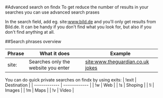 #Advanced search on findx 
To get reduce the number of results in your searches you can use advanced search prases

In the search field, add eg. site:www.bild.de and you'll only get results from Bild.de. It can be handy if you don't find what you look for, but also if you don't find anything at all.

##Search phrases overview

| Phrase  | What it does | Example |
| ------------- | ------------- | ------------- |
| site: | Searches only the website you enter | [site:www.theguardian.co.uk jokes](https://www.findx.dk/search?q=site%3Awww.theguardian.co.uk+jokes&type=web) |



You can do quick private searches on findx by using exits:
| !exit | Destination |
| ------------- | ------------- | 
| !w  | Web | 
| !s  | Shoping | 
| !i  | Images | 
| !m  | Maps | 
| !v  | Video |


